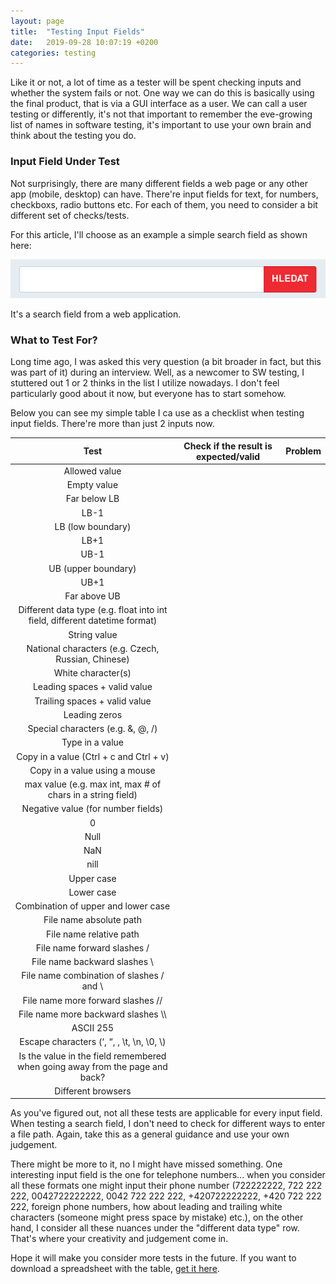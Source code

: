 ```yaml
---
layout: page
title:  "Testing Input Fields"
date:   2019-09-28 10:07:19 +0200
categories: testing
---
```


Like it or not, a lot of time as a tester will be spent checking inputs and whether the system fails or not. One way we can do this is basically using the final product, that is via a GUI interface as a user. We can call a user testing or differently, it's not that important to remember the eve-growing list of names in software testing, it's important to use your own brain and think about the testing you do.

### Input Field Under Test

Not surprisingly, there are many different fields a web page or any other app (mobile, desktop) can have. There're input fields for text, for numbers, checkboxs, radio buttons etc. For each of them, you need to consider a bit different set of checks/tests.

For this article, I'll choose as an example a simple search field as shown here:

![image](/images/search_field.png)

It's a search field from a web application.

### What to Test For?

Long time ago, I was asked this very question (a bit broader in fact, but this was part of it) during an interview. Well, as a newcomer to SW testing, I stuttered out 1 or 2 thinks in the list I utilize nowadays. I don't feel particularly good about it now, but everyone has to start somehow.

Below you can see my simple table I ca use as a checklist when testing input fields. There're more than just 2 inputs now.

**Test**|**Check if the result is expected/valid**|**Problem**
:-----:|:-----:|:-----:
Allowed value| | 
Empty value| | 
Far below LB| | 
LB-1| | 
LB (low boundary)| | 
LB+1| | 
UB-1| | 
UB (upper boundary)| | 
UB+1| | 
Far above UB| | 
Different data type (e.g. float into int field, different datetime format)| | 
String value| | 
National characters (e.g. Czech, Russian, Chinese)| | 
White character(s)| | 
Leading spaces + valid value| | 
Trailing spaces + valid value| | 
Leading zeros| | 
Special characters (e.g. &, @, /)| | 
Type in a value| | 
Copy in a value (Ctrl + c and Ctrl + v)| | 
Copy in a value using a mouse| | 
max value (e.g. max int, max # of chars in a string field)| | 
Negative value (for number fields)| | 
0| | 
Null| | 
NaN| | 
nill| | 
Upper case| | 
Lower case| | 
Combination of upper and lower case| | 
File name absolute path| | 
File name relative path| | 
File name forward slashes /| | 
File name backward slashes \\ | | 
File name combination of slashes / and \\ | | 
File name more forward slashes //| | 
File name more backward slashes \\\\ | | 
ASCII 255| | 
Escape characters (‘, “, \, \t, \n, \0, \\)| | 
Is the value in the field remembered when going away from the page and back?| | 
Different browsers| | 

As you've figured out, not all these tests are applicable for every input field. When testing a search field, I don't need to check for different ways to enter a file path. Again, take this as a general guidance and use your own judgement.

There might be more to it, no I might have missed something. One interesting input field is the one for telephone numbers... when you consider all these formats one might input their phone number (722222222, 722 222 222, 0042722222222, 0042 722 222 222, +420722222222, +420 722 222 222, foreign phone numbers, how about leading and trailing white characters (someone might press space by mistake) etc.), on the other hand, I consider all these nuances under the "different data type" row. That's where your creativity and judgement come in.

Hope it will make you consider more tests in the future. If you want to download a spreadsheet with the table, [get it here](/files/input_fields_checkbox.ods).
